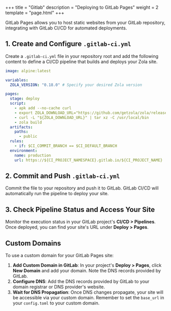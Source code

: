 +++
title = "Gitlab"
description = "Deploying to GitLab Pages"
weight = 2
template = "page.html"
+++

GitLab Pages allows you to host static websites from your GitLab repository, integrating with GitLab CI/CD for automated deployments.

## 1. Create and Configure `.gitlab-ci.yml`

Create a `.gitlab-ci.yml` file in your repository root and add the following content to define a CI/CD pipeline that builds and deploys your Zola site.

```yaml
image: alpine:latest

variables:
  ZOLA_VERSION: "0.18.0" # Specify your desired Zola version

pages:
  stage: deploy
  script:
    - apk add --no-cache curl
    - export ZOLA_DOWNLOAD_URL="https://github.com/getzola/zola/releases/download/v${ZOLA_VERSION}/zola-v${ZOLA_VERSION}-x86_64-unknown-linux-musl.tar.gz"
    - curl -L "${ZOLA_DOWNLOAD_URL}" | tar xz -C /usr/local/bin
    - zola build
  artifacts:
    paths:
      - public
  rules:
    - if: $CI_COMMIT_BRANCH == $CI_DEFAULT_BRANCH
  environment:
    name: production
    url: https://${CI_PROJECT_NAMESPACE}.gitlab.io/${CI_PROJECT_NAME}
```

## 2. Commit and Push `.gitlab-ci.yml`

Commit the file to your repository and push it to GitLab. GitLab CI/CD will automatically run the pipeline to deploy your site.

## 3. Check Pipeline Status and Access Your Site

Monitor the execution status in your GitLab project's **CI/CD > Pipelines**. Once deployed, you can find your site's URL under **Deploy > Pages**.

## Custom Domains

To use a custom domain for your GitLab Pages site:

1.  **Add Custom Domain in GitLab**: In your project's **Deploy > Pages**, click **New Domain** and add your domain. Note the DNS records provided by GitLab.
2.  **Configure DNS**: Add the DNS records provided by GitLab to your domain registrar or DNS provider's website.
3.  **Wait for DNS Propagation**: Once DNS changes propagate, your site will be accessible via your custom domain. Remember to set the `base_url` in your `config.toml` to your custom domain.
